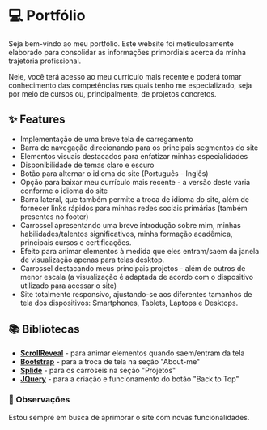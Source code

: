 # 💻 Portfólio

Seja bem-vindo ao meu portfólio. Este website foi meticulosamente elaborado para consolidar as informações primordiais acerca da minha trajetória profissional.

Nele, você terá acesso ao meu currículo mais recente e poderá tomar conhecimento das competências nas quais tenho me especializado, seja por meio de cursos ou, principalmente, de projetos concretos.

## ✨ Features

- Implementação de uma breve tela de carregamento
- Barra de navegação direcionando para os principais segmentos do site
- Elementos visuais destacados para enfatizar minhas especialidades
- Disponibilidade de temas claro e escuro
- Botão para alternar o idioma do site (Português - Inglês)
- Opção para baixar meu currículo mais recente - a versão deste varia conforme o idioma do site
- Barra lateral, que também permite a troca de idioma do site, além de fornecer links rápidos para minhas redes sociais primárias (também presentes no footer)
- Carrossel apresentando uma breve introdução sobre mim, minhas habilidades/talentos significativos, minha formação acadêmica, principais cursos e certificações.
- Efeito para animar elementos à medida que eles entram/saem da janela de visualização apenas para telas desktop.
- Carrossel destacando meus principais projetos - além de outros de menor escala (a visualização é adaptada de acordo com o dispositivo utilizado para acessar o site)
- Site totalmente responsivo, ajustando-se aos diferentes tamanhos de tela dos dispositivos: Smartphones, Tablets, Laptops e Desktops.

## 📚 Bibliotecas

- **[ScrollReveal](https://scrollrevealjs.org/)** - para animar elementos quando saem/entram da tela
- **[Bootstrap](https://getbootstrap.com/)** - para a troca de tela na seção "About-me"
- **[Splide](https://splidejs.com/)** - para os carroséis na seção "Projetos"
- **[JQuery](https://jquery.com/)** - para a criação e funcionamento do botão "Back to Top"

### 🔎 Observações

Estou sempre em busca de aprimorar o site com novas funcionalidades.


